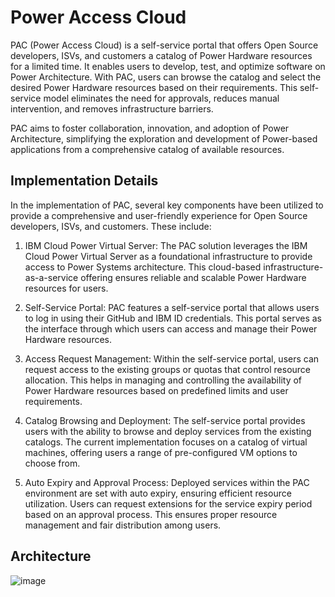 # Power Access Cloud

PAC (Power Access Cloud) is a self-service portal that offers Open Source developers, ISVs, and customers a catalog of Power Hardware resources for a limited time. It enables users to develop, test, and optimize software on Power Architecture. With PAC, users can browse the catalog and select the desired Power Hardware resources based on their requirements. This self-service model eliminates the need for approvals, reduces manual intervention, and removes infrastructure barriers.

PAC aims to foster collaboration, innovation, and adoption of Power Architecture, simplifying the exploration and development of Power-based applications from a comprehensive catalog of available resources.

## Implementation Details

In the implementation of PAC, several key components have been utilized to provide a comprehensive and user-friendly experience for Open Source developers, ISVs, and customers. These include:

1. IBM Cloud Power Virtual Server: The PAC solution leverages the IBM Cloud Power Virtual Server as a foundational infrastructure to provide access to Power Systems architecture. This cloud-based infrastructure-as-a-service offering ensures reliable and scalable Power Hardware resources for users.

2. Self-Service Portal: PAC features a self-service portal that allows users to log in using their GitHub and IBM ID credentials. This portal serves as the interface through which users can access and manage their Power Hardware resources.

3. Access Request Management: Within the self-service portal, users can request access to the existing groups or quotas that control resource allocation. This helps in managing and controlling the availability of Power Hardware resources based on predefined limits and user requirements.

4. Catalog Browsing and Deployment: The self-service portal provides users with the ability to browse and deploy services from the existing catalogs. The current implementation focuses on a catalog of virtual machines, offering users a range of pre-configured VM options to choose from.

5. Auto Expiry and Approval Process: Deployed services within the PAC environment are set with auto expiry, ensuring efficient resource utilization. Users can request extensions for the service expiry period based on an approval process. This ensures proper resource management and fair distribution among users.

## Architecture

![image](https://github.com/PDeXchange/.github/assets/12646029/477084d5-2411-40b9-b721-e47cf14c9c29)
